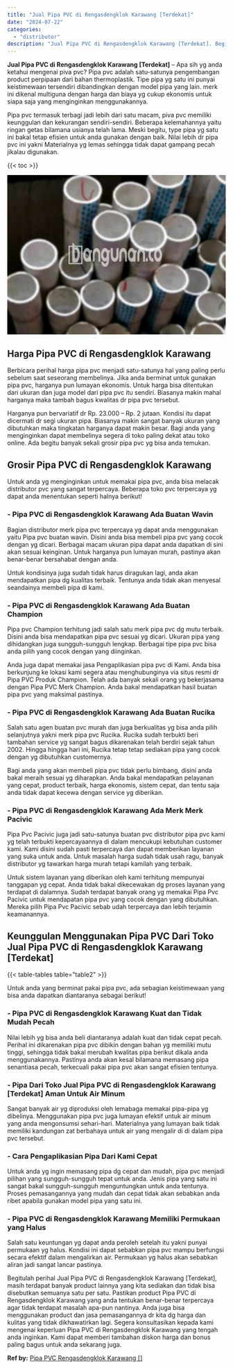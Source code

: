 ```yaml
---
title: "Jual Pipa PVC di Rengasdengklok Karawang [Terdekat]"
date: "2024-07-22"
categories: 
  - "distributor"
description: "Jual Pipa PVC di Rengasdengklok Karawang [Terdekat]. Begitulah perihal Jual Pipa PVC di Rengasdengklok Karawang [Terdekat], masih terdapat banyak product l..."
---
```


**Jual Pipa PVC di Rengasdengklok Karawang \[Terdekat\]** – Apa sih yg anda ketahui mengenai piva pvc? Pipa pvc adalah satu-satunya pengembangan product perpipaan dari bahan thermoplastik. Tipe pipa yg satu ini punyai keistimewaan tersendiri dibandingkan dengan model pipa yang lain. merk ini dikenal multiguna dengan harga dan biaya yg cukup ekonomis untuk siapa saja yang menginginkan menggunakannya.

Pipa pvc termasuk terbagi jadi lebih dari satu macam, piva pvc memiliki keunggulan dan kekurangan sendiri-sendiri. Beberapa kelemahannya yaitu ringan getas bilamana usianya telah lama. Meski begitu, type pipa yg satu ini bakal tetap efisien untuk anda gunakan dengan baik. Nilai lebih dr pipa pvc ini yakni Materialnya yg lemas sehingga tidak dapat gampang pecah jikalau digunakan.

{{< toc >}}

![Jual Pipa PVC di Rengasdengklok Karawang [Terdekat]](/images/jaul-pipa-pvc-36.png)

## Harga Pipa PVC di Rengasdengklok Karawang

Berbicara perihal harga pipa pvc menjadi satu-satunya hal yang paling perlu sebelum saat seseorang membelinya. Jika anda berminat untuk gunakan pipa pvc, harganya pun lumayan ekonomis. Untuk harga bisa ditentukan dari ukuran dan juga model dari pipa pvc itu sendiri. Biasanya makin mahal harganya maka tambah bagus kwalitas dr pipa pvc tersebut.

Harganya pun bervariatif dr Rp. 23.000 – Rp. 2 jutaan. Kondisi itu dapat dicermati dr segi ukuran pipa. Biasanya makin sangat banyak ukuran yang dibutuhkan maka tingkatan harganya dapat makin besar. Bagi anda yang menginginkan dapat membelinya segera di toko paling dekat atau toko online. Ada begitu banyak sekali grosir pipa pvc yg bisa anda temukan.

## Grosir Pipa PVC di Rengasdengklok Karawang

Untuk anda yg menginginkan untuk memakai pipa pvc, anda bisa melacak distributor pvc yang sangat terpercaya. Beberapa toko pvc terpercaya yg dapat anda menentukan seperti halnya berikut!

### \- Pipa PVC di Rengasdengklok Karawang Ada Buatan Wavin

Bagian distributor merk pipa pvc terpercaya yg dapat anda menggunakan yaitu Pipa pvc buatan wavin. Disini anda bisa membeli pipa pvc yang cocok dengan yg dicari. Berbagai macam ukuran pipa dapat anda dapatkan di sini akan sesuai keinginan. Untuk harganya pun lumayan murah, pastinya akan benar-benar bersahabat dengan anda.

Untuk kondisinya juga sudah tidak harus diragukan lagi, anda akan mendapatkan pipa dg kualitas terbaik. Tentunya anda tidak akan menyesal seandainya membeli pipa di kami.

### \- Pipa PVC di Rengasdengklok Karawang Ada Buatan Champion

Pipa pvc Champion terhitung jadi salah satu merk pipa pvc dg mutu terbaik. Disini anda bisa mendapatkan pipa pvc sesuai yg dicari. Ukuran pipa yang dihidangkan juga sungguh-sungguh lengkap. Berbagai tipe pipa pvc bisa anda pilih yang cocok dengan yang diinginkan.

Anda juga dapat memakai jasa Pengaplikasian pipa pvc di Kami. Anda bisa berkunjung ke lokasi kami segera atau menghubunginya via situs resmi dr Pipa PVC Produk Champion. Telah ada banyak sekali orang yg bekerjasama dengan Pipa PVC Merk Champion. Anda bakal mendapatkan hasil buatan pipa pvc yang maksimal pastinya.

### \- Pipa PVC di Rengasdengklok Karawang Ada Buatan Rucika

Salah satu agen buatan pvc murah dan juga berkualitas yg bisa anda pilih selanjutnya yakni merk pipa pvc Rucika. Rucika sudah terbukti beri tambahan service yg sangat bagus dikarenakan telah berdiri sejak tahun 2002. Hingga hingga hari ini, Rucika tetap tetap sediakan pipa yang cocok dengan yg dibutuhkan customernya.

Bagi anda yang akan membeli pipa pvc tidak perlu bimbang, disini anda bakal meraih sesuai yg diharapkan. Anda bakal mendapatkan pelayanan yang cepat, product terbaik, harga ekonomis, sistem cepat, dan tentu saja anda tidak dapat kecewa dengan service yg diberikan.

### \- Pipa PVC di Rengasdengklok Karawang Ada Merk Merk Pacivic

Pipa Pvc Pacivic juga jadi satu-satunya buatan pvc distributor pipa pvc kami yg telah terbukti kepercayaannya di dalam mencukupi kebutuhan customer kami. Kami disini sudah pasti terpercaya dan dapat memberikan layanan yang suka untuk anda. Untuk masalah harga sudah tidak usah ragu, banyak distributor yg tawarkan harga murah tetapi kamilah yang terbaik.

Untuk sistem layanan yang diberikan oleh kami terhitung mempunyai tanggapan yg cepat. Anda tidak bakal dikecewakan dg proses layanan yang terdapat di dalamnya. Sudah terdapat banyak orang yg memakai Pipa Pvc Pacivic untuk mendapatan pipa pvc yang cocok dengan yang dibutuhkan. Mereka pilih Pipa Pvc Pacivic sebab udah terpercaya dan lebih terjamin keamanannya.

## Keunggulan Menggunakan Pipa PVC Dari Toko Jual Pipa PVC di Rengasdengklok Karawang \[Terdekat\]

{{< table-tables table="table2" >}}

Untuk anda yang berminat pakai pipa pvc, ada sebagian keistimewaan yang bisa anda dapatkan diantaranya sebagai berikut!

### \- Pipa PVC di Rengasdengklok Karawang Kuat dan Tidak Mudah Pecah

Nilai lebih yg bisa anda beli diantaranya adalah kuat dan tidak cepat pecah. Perihal ini dikarenakan pipa pvc dibikin dengan bahan yg memiliki mutu tinggi, sehingga tidak bakal merubah kwalitas pipa berikut dikala anda menggunakannya. Pastinya anda akan kesal bilamana memasang pipa senantiasa pecah, terkecuali pakai pipa pvc akan sangat efisien tentunya.

### \- Pipa Dari Toko Jual Pipa PVC di Rengasdengklok Karawang \[Terdekat\] Aman Untuk Air Minum

Sangat banyak air yg diproduksi oleh lemabaga memakai pipa-pipa yg dibelinya. Menggunakan pipa pvc juga lumayan efektif untuk air minum yang anda mengonsumsi sehari-hari. Materialnya yang lumayan baik tidak memiliki kandungan zat berbahaya untuk air yang mengalir di di dalam pipa pvc tersebut.

### \- Cara Pengaplikasian Pipa Dari Kami Cepat

Untuk anda yg ingin memasang pipa dg cepat dan mudah, pipa pvc menjadi pilihan yang sungguh-sungguh tepat untuk anda. Jenis pipa yang satu ini sangat bakal sungguh-sungguh menguntungkan untuk anda tentunya. Proses pemasangannya yang mudah dan cepat tidak akan sebabkan anda ribet apabila gunakan model pipa yang satu ini.

### \- Pipa PVC di Rengasdengklok Karawang Memiliki Permukaan yang Halus

Salah satu keuntungan yg dapat anda peroleh setelah itu yakni punyai permukaan yg halus. Kondisi ini dapat sebabkan pipa pvc mampu berfungsi secara efektif dalam mengalirkan air. Permukaan yg halus akan sebabkan aliran jadi sangat lancar pastinya.

Begitulah perihal Jual Pipa PVC di Rengasdengklok Karawang \[Terdekat\], masih terdapat banyak product lainnya yang kita sediakan dan tidak bisa disebutkan semuanya satu per satu. Pastikan product Pipa PVC di Rengasdengklok Karawang yang anda tentukan benar-benar terpercaya agar tidak terdapat masalah apa-pun nantinya. Anda juga bisa menggunakan product dan jasa pemasangannya dr kita dg harga dan kulitas yang tidak dikhawatirkan lagi. Segera konsultasikan kepada kami mengenai keperluan Pipa PVC di Rengasdengklok Karawang yang tengah anda inginkan. Kami dapat memberi tambahan diskon harga dan bonus paling bagus untuk anda sekarang juga.

**Ref by:** [Pipa PVC Rengasdengklok Karawang []](https://id.wikipedia.org/wiki/Pipa)

